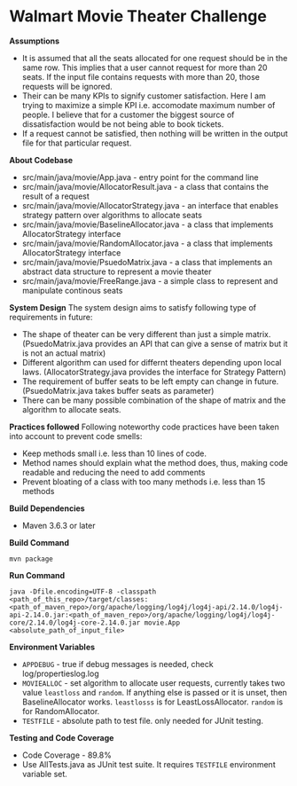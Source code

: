 # Walmart Movie Theater Challenge

**Assumptions**
- It is assumed that all the seats allocated for one request should be in the same row. This implies that a user cannot request for more than 20 seats. If the input file contains requests with more than 20, those requests will be ignored.
- Their can be many KPIs to signify customer satisfaction. Here I am trying to maximize a simple KPI i.e. accomodate maximum number of people. I believe that for a customer the biggest source of dissatisfaction would be not being able to book tickets.
- If a request cannot be satisfied, then nothing will be written in the output file for that particular request.

**About Codebase**
- src/main/java/movie/App.java - entry point for the command line
- src/main/java/movie/AllocatorResult.java - a class that contains the result of a request
- src/main/java/movie/AllocatorStrategy.java - an interface that enables strategy pattern over algorithms to allocate seats
- src/main/java/movie/BaselineAllocator.java - a class that implements AllocatorStrategy interface
- src/main/java/movie/RandomAllocator.java - a class that implements AllocatorStrategy interface
- src/main/java/movie/PsuedoMatrix.java - a class that implements an abstract data structure to represent a movie theater
- src/main/java/movie/FreeRange.java - a simple class to represent and manipulate continous seats

**System Design**
The system design aims to satisfy following type of requirements in future:
- The shape of theater can be very different than just a simple matrix. (PsuedoMatrix.java provides an API that can give a sense of matrix but it is not an actual matrix)
- Different algorithm can used for differnt theaters depending upon local laws. (AllocatorStrategy.java provides the interface for Strategy Pattern)
- The requirement of buffer seats to be left empty can change in future. (PsuedoMatrix.java takes buffer seats as parameter)
- There can be many possible combination of the shape of matrix and the algorithm to allocate seats.

**Practices followed**
Following noteworthy code practices have been taken into account to prevent code smells:
- Keep methods small i.e. less than 10 lines of code.
- Method names should explain what the method does, thus, making code readable and reducing the need to add comments
- Prevent bloating of a class with too many methods i.e. less than 15 methods

**Build Dependencies**
- Maven 3.6.3 or later

**Build Command**

`mvn package`

**Run Command**

`java -Dfile.encoding=UTF-8 -classpath <path_of_this_repo>/target/classes:<path_of_maven_repo>/org/apache/logging/log4j/log4j-api/2.14.0/log4j-api-2.14.0.jar:<path_of_maven_repo>/org/apache/logging/log4j/log4j-core/2.14.0/log4j-core-2.14.0.jar movie.App <absolute_path_of_input_file>`

**Environment Variables**

- `APPDEBUG` - true if debug messages is needed, check log/propertieslog.log
- `MOVIEALLOC` - set algorithm to allocate user requests, currently takes two value `leastloss` and `random`. If anything else is passed or it is unset, then BaselineAllocator works. `leastlosss` is for LeastLossAllocator. `random` is for RandomAllocator.
- `TESTFILE` - absolute path to test file. only needed for JUnit testing.

**Testing and Code Coverage**
- Code Coverage - 89.8%
- Use AllTests.java as JUnit test suite. It requires `TESTFILE` environment variable set.
